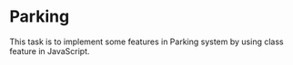 # Parking
This task is to implement some features in Parking system by using class feature in JavaScript.
